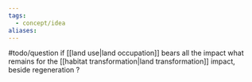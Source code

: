 ```yaml
---
tags:
  - concept/idea
aliases:
---
```

#todo/question if [[land use|land occupation]] bears all the impact what remains for the [[habitat transformation|land transformation]] impact, beside regeneration ?